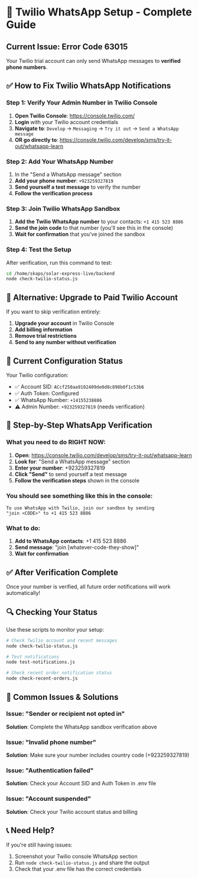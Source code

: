 # 🔧 Twilio WhatsApp Setup - Complete Guide

## Current Issue: Error Code 63015

Your Twilio trial account can only send WhatsApp messages to **verified phone numbers**.

## ✅ How to Fix Twilio WhatsApp Notifications

### Step 1: Verify Your Admin Number in Twilio Console

1. **Open Twilio Console**: https://console.twilio.com/
2. **Login** with your Twilio account credentials
3. **Navigate to**: `Develop` → `Messaging` → `Try it out` → `Send a WhatsApp message`
4. **OR go directly to**: https://console.twilio.com/develop/sms/try-it-out/whatsapp-learn

### Step 2: Add Your WhatsApp Number

1. In the "Send a WhatsApp message" section
2. **Add your phone number**: `+923259327819`
3. **Send yourself a test message** to verify the number
4. **Follow the verification process**

### Step 3: Join Twilio WhatsApp Sandbox

1. **Add the Twilio WhatsApp number** to your contacts: `+1 415 523 8886`
2. **Send the join code** to that number (you'll see this in the console)
3. **Wait for confirmation** that you've joined the sandbox

### Step 4: Test the Setup

After verification, run this command to test:

```bash
cd /home/skaps/solar-express-live/backend
node check-twilio-status.js
```

## 🔄 Alternative: Upgrade to Paid Twilio Account

If you want to skip verification entirely:

1. **Upgrade your account** in Twilio Console
2. **Add billing information**
3. **Remove trial restrictions**
4. **Send to any number without verification**

## 🧪 Current Configuration Status

Your Twilio configuration:

- ✅ Account SID: `ACcf250aa9102409de0d8c898b0f1c53b6`
- ✅ Auth Token: Configured
- ✅ WhatsApp Number: `+14155238886`
- ⚠️ Admin Number: `+923259327819` (needs verification)

## 📱 Step-by-Step WhatsApp Verification

### What you need to do RIGHT NOW:

1. **Open**: https://console.twilio.com/develop/sms/try-it-out/whatsapp-learn
2. **Look for**: "Send a WhatsApp message" section
3. **Enter your number**: +923259327819
4. **Click "Send"** to send yourself a test message
5. **Follow the verification steps** shown in the console

### You should see something like this in the console:

```
To use WhatsApp with Twilio, join our sandbox by sending
"join <CODE>" to +1 415 523 8886
```

### What to do:

1. **Add to WhatsApp contacts**: +1 415 523 8886
2. **Send message**: "join [whatever-code-they-show]"
3. **Wait for confirmation**

## ✅ After Verification Complete

Once your number is verified, all future order notifications will work automatically!

## 🔍 Checking Your Status

Use these scripts to monitor your setup:

```bash
# Check Twilio account and recent messages
node check-twilio-status.js

# Test notifications
node test-notifications.js

# Check recent order notification status
node check-recent-orders.js
```

## 🚨 Common Issues & Solutions

### Issue: "Sender or recipient not opted in"

**Solution**: Complete the WhatsApp sandbox verification above

### Issue: "Invalid phone number"

**Solution**: Make sure your number includes country code (+923259327819)

### Issue: "Authentication failed"

**Solution**: Check your Account SID and Auth Token in .env file

### Issue: "Account suspended"

**Solution**: Check your Twilio account status and billing

## 📞 Need Help?

If you're still having issues:

1. Screenshot your Twilio console WhatsApp section
2. Run `node check-twilio-status.js` and share the output
3. Check that your .env file has the correct credentials
